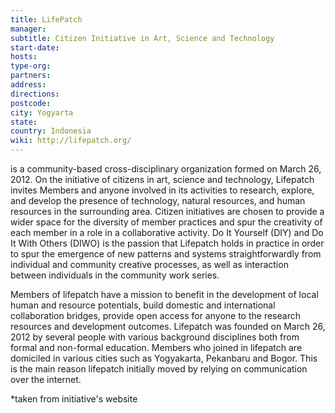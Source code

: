 ```yaml
---
title: LifePatch
manager:
subtitle: Citizen Initiative in Art, Science and Technology
start-date:
hosts:
type-org:
partners:
address:
directions:
postcode:
city: Yogyarta
state:
country: Indonesia
wiki: http://lifepatch.org/
---
```


is a community-based cross-disciplinary organization formed on March 26, 2012. On the initiative of citizens in art, science and technology, Lifepatch invites Members and anyone involved in its activities to research, explore, and develop the presence of technology, natural resources, and human resources in the surrounding area. Citizen initiatives are chosen to provide a wider space for the diversity of member practices and spur the creativity of each member in a role in a collaborative activity. Do It Yourself (DIY) and Do It With Others (DIWO) is the passion that Lifepatch holds in practice in order to spur the emergence of new patterns and systems straightforwardly from individual and community creative processes, as well as interaction between individuals in the community work series.

Members of lifepatch have a mission to benefit in the development of local human and resource potentials, build domestic and international collaboration bridges, provide open access for anyone to the research resources and development outcomes. Lifepatch was founded on March 26, 2012 by several people with various background disciplines both from formal and non-formal education. Members who joined in lifepatch are domiciled in various cities such as Yogyakarta, Pekanbaru and Bogor. This is the main reason lifepatch initially moved by relying on communication over the internet.


\*taken from initiative's website
